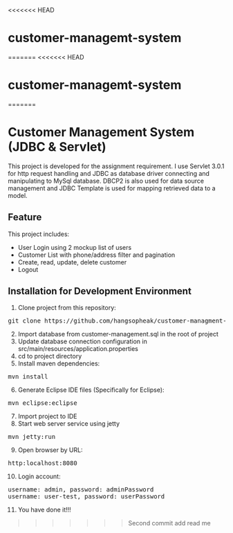 <<<<<<< HEAD
# customer-managemt-system
=======
<<<<<<< HEAD
# customer-managemt-system
=======
<h1>Customer Management System (JDBC & Servlet)</h1>

This project is developed for the assignment requirement. I use Servlet 3.0.1 for http request handling and JDBC as database driver connecting and manipulating to MySql database. DBCP2 is also used for data source management and JDBC Template is used for mapping retrieved data to a model.
<h2>Feature</h2>
This project includes:
<ul>
	<li>User Login using 2 mockup list of users</li>
	<li>Customer List with phone/address filter and pagination</li>
	<li>Create, read, update, delete customer</li>
	<li>Logout</li>
</ul>

<h2>Installation for Development Environment</h2>


1. Clone project from this repository:
<pre>
git clone https://github.com/hangsopheak/customer-managment-system.git
</pre>

2. Import database from customer-management.sql in the root of project
3. Update database connection configuration in src/main/resources/application.properties
4. cd to project directory
5. Install maven dependencies:
<pre>
mvn install
</pre>

6. Generate Eclipse IDE files (Specifically for Eclipse):
<pre>
mvn eclipse:eclipse
</pre>

7. Import project to IDE
8. Start web server service using jetty
<pre>
mvn jetty:run
</pre>
9. Open browser by URL:
<pre>
http:localhost:8080
</pre>

10. Login account:
<pre>
username: admin, password: adminPassword
username: user-test, password: userPassword
</pre>

11. You have done it!!!
>>>>>>> Second commit
>>>>>>> add read me
